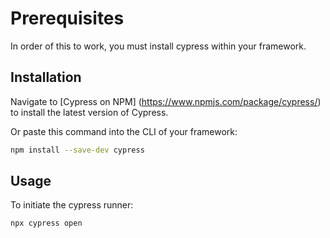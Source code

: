 # Prerequisites

In order of this to work, you must install cypress within your framework.

## Installation

Navigate to [Cypress on NPM]
(https://www.npmjs.com/package/cypress/) to install the latest version of Cypress.

Or paste this command into the CLI of your framework:

```bash
npm install --save-dev cypress
```

## Usage

To initiate the cypress runner:

```javascript
npx cypress open
```
